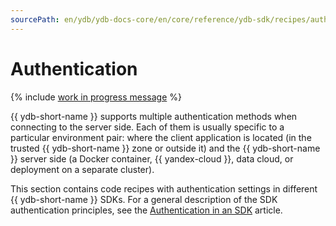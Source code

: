 ```yaml
---
sourcePath: en/ydb/ydb-docs-core/en/core/reference/ydb-sdk/recipes/auth/_includes/index.md
---
```

# Authentication

{% include [work in progress message](../../_includes/addition.md) %}

{{ ydb-short-name }} supports multiple authentication methods when connecting to the server side. Each of them is usually specific to a particular environment pair: where the client application is located (in the trusted {{ ydb-short-name }} zone or outside it) and the {{ ydb-short-name }} server side (a Docker container, {{ yandex-cloud }}, data cloud, or deployment on a separate cluster).

This section contains code recipes with authentication settings in different {{ ydb-short-name }} SDKs. For a general description of the SDK authentication principles, see the [Authentication in an SDK](../../../auth.md) article.

